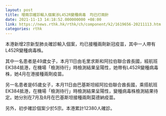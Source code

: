 ```yaml
---
layout: post
title: 增兩宗確診輸入個案涉L452R變種病毒　均已打兩針
date: 2021-11-13 14:18:52.000000000 +08:00
link: https://news.rthk.hk/rthk/ch/component/k2/1619656-20211113.htm
categories: rthk
---
```


本港新增2宗新型肺炎確診輸入個案，均已接種兩劑新冠疫苗，其中一人帶有L452R變種病毒株。

其中一名患者是49歲女子，本月11日由毛里求斯和阿拉伯聯合酋長國，經航班EK384抵港，在機場「檢測待行」時檢測結果呈陽性，她帶有L452R變種病毒株，她4月在港接種兩劑疫苗。

另一名患者是65歲女子，本月11日由巴基斯坦經阿拉伯聯合酋長國，乘搭航班EK384抵港，在機場「檢測待行」時檢測結果呈陽性，變種病毒株檢測結果待定。她分別在7月及8月在巴基斯坦接種兩劑莫德納疫苗。

另外，初步確診個案少於5宗。本港累計12380人確診。
